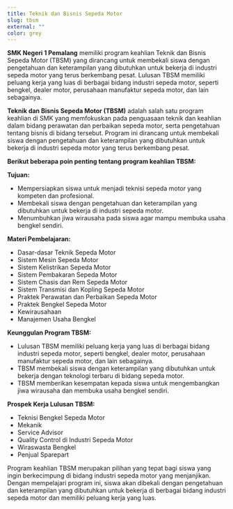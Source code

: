 ```yaml
---
title: Teknik dan Bisnis Sepeda Motor
slug: tbsm
external: ""
color: grey
---
```

<!--StartFragment-->

**SMK Negeri 1 Pemalang** memiliki program keahlian Teknik dan Bisnis Sepeda Motor (TBSM) yang dirancang untuk membekali siswa dengan pengetahuan dan keterampilan yang dibutuhkan untuk bekerja di industri sepeda motor yang terus berkembang pesat. Lulusan TBSM memiliki peluang kerja yang luas di berbagai bidang industri sepeda motor, seperti bengkel, dealer motor, perusahaan manufaktur sepeda motor, dan lain sebagainya.

**Teknik dan Bisnis Sepeda Motor (TBSM)** adalah salah satu program keahlian di SMK yang memfokuskan pada penguasaan teknik dan keahlian dalam bidang perawatan dan perbaikan sepeda motor, serta pengetahuan tentang bisnis di bidang tersebut. Program ini dirancang untuk membekali siswa dengan pengetahuan dan keterampilan yang dibutuhkan untuk bekerja di industri sepeda motor yang terus berkembang pesat.

**Berikut beberapa poin penting tentang program keahlian TBSM:**

**Tujuan:**

* Mempersiapkan siswa untuk menjadi teknisi sepeda motor yang kompeten dan profesional.
* Membekali siswa dengan pengetahuan dan keterampilan yang dibutuhkan untuk bekerja di industri sepeda motor.
* Menumbuhkan jiwa wirausaha pada siswa agar mampu membuka usaha bengkel sendiri.

**Materi Pembelajaran:**

* Dasar-dasar Teknik Sepeda Motor
* Sistem Mesin Sepeda Motor
* Sistem Kelistrikan Sepeda Motor
* Sistem Pembakaran Sepeda Motor
* Sistem Chasis dan Rem Sepeda Motor
* Sistem Transmisi dan Kopling Sepeda Motor
* Praktek Perawatan dan Perbaikan Sepeda Motor
* Praktek Bengkel Sepeda Motor
* Kewirausahaan
* Manajemen Usaha Bengkel

**Keunggulan Program TBSM:**

* Lulusan TBSM memiliki peluang kerja yang luas di berbagai bidang industri sepeda motor, seperti bengkel, dealer motor, perusahaan manufaktur sepeda motor, dan lain sebagainya.
* TBSM membekali siswa dengan keterampilan yang dibutuhkan untuk bekerja dengan teknologi terbaru di bidang sepeda motor.
* TBSM memberikan kesempatan kepada siswa untuk mengembangkan jiwa wirausaha dan membuka usaha bengkel sendiri.

**Prospek Kerja Lulusan TBSM:**

* Teknisi Bengkel Sepeda Motor
* Mekanik
* Service Advisor
* Quality Control di Industri Sepeda Motor
* Wiraswasta Bengkel
* Penjual Sparepart

Program keahlian TBSM merupakan pilihan yang tepat bagi siswa yang ingin berkecimpung di bidang industri sepeda motor yang menjanjikan. Dengan mempelajari program ini, siswa akan dibekali dengan pengetahuan dan keterampilan yang dibutuhkan untuk bekerja di berbagai bidang industri sepeda motor dan memiliki peluang kerja yang luas.

<!--EndFragment-->